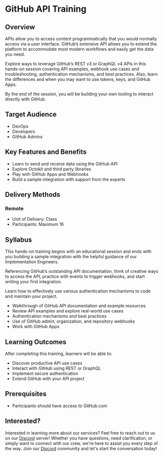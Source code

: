 # GitHub API Training

## Overview

APIs allow you to access content programmatically that you would normally access via a user interface. GitHub’s extensive API allows you to extend the platform to accommodate most modern workflows and easily get the data you need.

Explore ways to leverage GitHub’s REST v3 or GraphQL v4 APIs in this hands-on session covering API examples, webhook use cases and troubleshooting, authentication mechanisms, and best practices. Also, learn the differences and when you may want to use tokens, keys, and GitHub Apps.

By the end of the session, you will be building your own tooling to interact directly with GitHub.

## Target Audience

- DevOps
- Developers
- GitHub Admins

## Key Features and Benefits

- Learn to send and receive data using the GitHub API
- Explore Octokit and third party libraries
- Play with GitHub Apps and Webhooks
- Build a sample integration with support from the experts

## Delivery Methods

### Remote

- Unit of Delivery: Class
- Participants: Maximum 16

## Syllabus

This hands-on training begins with an educational session and ends with you building a sample integration with the helpful guidance of our Implementation Engineers.

Referencing GitHub’s outstanding API documentation, think of creative ways to access the API, practice with events to trigger webhooks, and start writing your first integration.

Learn how to effectively use various authentication mechanisms to code and maintain your project.

- Walkthrough of GitHub API documentation and example resources
- Review API examples and explore real-world use cases
- Authentication mechanisms and best practices
- Use of GitHub admin, organization, and repository webhooks
- Work with GitHub Apps

## Learning Outcomes

After completing this training, learners will be able to:

- Discover productive API use cases
- Interact with GitHub using REST or GraphQL
- Implement secure authentication
- Extend GitHub with your API project

## Prerequisites

- Participants should have access to GitHub.com

## Interested?

Interested in learning more about our services? Feel free to reach out to us on our [Discord](https://discord.com/channels/1229786735161118882/1229786735161118885) server! Whether you have questions, need clarification, or simply want to connect with our crew, we're here to assist you every step of the way. Join our [Discord](https://discord.com/channels/1229786735161118882/1229786735161118885) community and let's start the conversation today!
